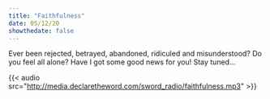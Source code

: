 ```yaml
---
title: "Faithfulness"
date: 05/12/20
showthedate: false
---
```


Ever been rejected, betrayed, abandoned, ridiculed and misunderstood? Do you feel all alone? Have I got some good news for you! Stay tuned...
<!--more-->
{{< audio src="http://media.declaretheword.com/sword_radio/faithfulness.mp3" >}}